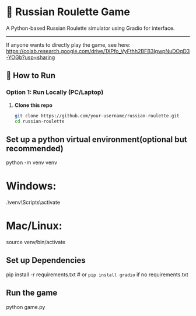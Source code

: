 # 🔫 Russian Roulette Game  

A Python-based Russian Roulette simulator using Gradio for interface.  

---
If anyone wants to directly play the game, see here:
https://colab.research.google.com/drive/1XPfo_VyFthh2BFB3lgwpNuDOqD3-YOGb?usp=sharing

## 🚀 How to Run  

### **Option 1: Run Locally (PC/Laptop)**  
1. **Clone this repo**  
   ```bash
   git clone https://github.com/your-username/russian-roulette.git
   cd russian-roulette
## Set up a python virtual environment(optional but recommended)
python -m venv venv
# Windows:
.\venv\Scripts\activate
# Mac/Linux:
source venv/bin/activate
## Set up Dependencies 
pip install -r requirements.txt  # or `pip install gradio` if no requirements.txt
## Run the game
python game.py
